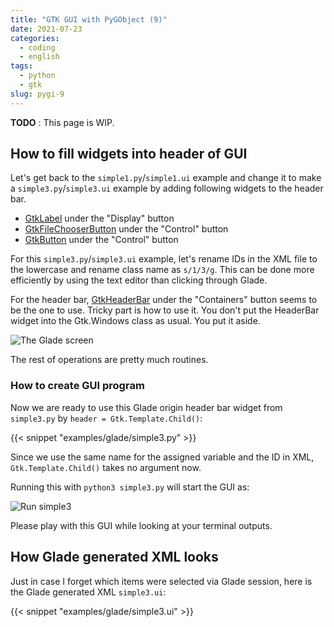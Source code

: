```yaml
---
title: "GTK GUI with PyGObject (9)"
date: 2021-07-23
categories:
  - coding
  - english
tags:
  - python
  - gtk
slug: pygi-9
---
```


<!-- XML example: hitori package -->

__TODO__ : This page is WIP.

## How to fill widgets into header of GUI

Let's get back to the `simple1.py`/`simple1.ui` example and change it to make a
`simple3.py`/`simple3.ui` example by adding following widgets to the header bar.
* [GtkLabel](https://lazka.github.io/pgi-docs/Gtk-3.0/classes/Label.html) under the "Display" button
* [GtkFileChooserButton](https://lazka.github.io/pgi-docs/Gtk-3.0/classes/FileChooserButton.html) under the "Control" button
* [GtkButton](https://lazka.github.io/pgi-docs/Gtk-3.0/classes/Button.html) under the "Control" button

For this `simple3.py`/`simple3.ui` example, let's rename IDs in the XML file to
the lowercase and rename class name as `s/1/3/g`.  This can be done more efficiently
by using the text editor than clicking through Glade.

For the header bar,
[GtkHeaderBar](https://lazka.github.io/pgi-docs/Gtk-3.0/classes/HeaderBar.html)
under the "Containers" button seems to be the one to use.  Tricky part is how
to use it.  You don't put the HeaderBar widget into the Gtk.Windows class as
usual.  You put it aside.

![The Glade screen](/img/simple3-glade.png)

The rest of operations are pretty much routines.

### How to create GUI program

Now we are ready to use this Glade origin header bar widget from `simple3.py`
by `header = Gtk.Template.Child()`:

{{< snippet "examples/glade/simple3.py" >}}

Since we use the same name for the assigned variable and the ID in XML,
`Gtk.Template.Child()` takes no argument now.

Running this with `python3 simple3.py` will start the GUI as:

![Run simple3](/img/simple3-py.png)

Please play with this GUI while looking at your terminal outputs.

## How Glade generated XML looks

Just in case I forget which items were selected via Glade session, here is the
Glade generated XML `simple3.ui`:

{{< snippet "examples/glade/simple3.ui" >}}


<!-- vim: set sw=2 sts=2 ai si et tw=79 ft=markdown: -->
